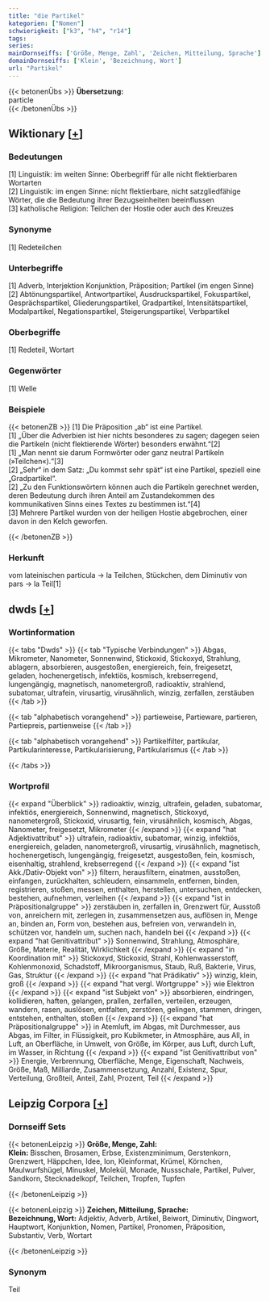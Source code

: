 ```yaml
---
title: "die Partikel"
kategorien: ["Nomen"]
schwierigkeit: ["k3", "h4", "r14"]
tags:
series:
mainDornseiffs: ['Größe, Menge, Zahl', 'Zeichen, Mitteilung, Sprache']
domainDornseiffs: ['Klein', 'Bezeichnung, Wort']
url: "Partikel"
---
```


{{< betonenÜbs >}}
**Übersetzung:**  
particle  
{{< /betonenÜbs >}}

## Wiktionary [[+](https://de.wiktionary.org/wiki/Partikel)]

### Bedeutungen
[1] Linguistik: im weiten Sinne: Oberbegriff für alle nicht flektierbaren Wortarten  
[2] Linguistik: im engen Sinne: nicht flektierbare, nicht satzgliedfähige Wörter, die die Bedeutung ihrer Bezugseinheiten beeinflussen  
[3] katholische Religion: Teilchen der Hostie oder auch des Kreuzes  

### Synonyme
[1] Redeteilchen  

### Unterbegriffe
[1] Adverb, Interjektion Konjunktion, Präposition; Partikel (im engen Sinne)  
[2] Abtönungspartikel, Antwortpartikel, Ausdruckspartikel, Fokuspartikel, Gesprächspartikel, Gliederungspartikel, Gradpartikel, Intensitätspartikel, Modalpartikel, Negationspartikel, Steigerungspartikel, Verbpartikel  

### Oberbegriffe
[1] Redeteil, Wortart  

### Gegenwörter
[1] Welle  

### Beispiele
{{< betonenZB >}}
[1] Die Präposition „ab“ ist eine Partikel.  
[1] „Über die Adverbien ist hier nichts besonderes zu sagen; dagegen seien die Partikeln (nicht flektierende Wörter) besonders erwähnt.“[2]  
[1] „Man nennt sie darum Formwörter oder ganz neutral Partikeln (»Teilchen«).“[3]  
[2] „Sehr“ in dem Satz: „Du kommst sehr spät“ ist eine Partikel, speziell eine „Gradpartikel“.  
[2] „Zu den Funktionswörtern können auch die Partikeln gerechnet werden, deren Bedeutung durch ihren Anteil am Zustandekommen des kommunikativen Sinns eines Textes zu bestimmen ist.“[4]  
[3] Mehrere Partikel wurden von der heiligen Hostie abgebrochen, einer davon in den Kelch geworfen.  

{{< /betonenZB >}}
### Herkunft
vom lateinischen particula → la Teilchen, Stückchen, dem Diminutiv von pars → la Teil[1]  



## dwds [[+](https://www.dwds.de/wb/Partikel)]

### Wortinformation
{{< tabs "Dwds" >}}
{{< tab "Typische Verbindungen" >}}
Abgas, Mikrometer, Nanometer, Sonnenwind, Stickoxid, Stickoxyd, Strahlung, ablagern, absorbieren, ausgestoßen, energiereich, fein, freigesetzt, geladen, hochenergetisch, infektiös, kosmisch, krebserregend, lungengängig, magnetisch, nanometergroß, radioaktiv, strahlend, subatomar, ultrafein, virusartig, virusähnlich, winzig, zerfallen, zerstäuben
{{< /tab >}}

{{< tab "alphabetisch vorangehend" >}}
partieweise, Partieware, partieren, Partiepreis, partienweise
{{< /tab >}}

{{< tab "alphabetisch vorangehend" >}}
Partikelfilter, partikular, Partikularinteresse, Partikularisierung, Partikularismus
{{< /tab >}}

{{< /tabs >}}

### Wortprofil
{{< expand "Überblick" >}} radioaktiv, winzig, ultrafein, geladen, subatomar, infektiös, energiereich, Sonnenwind, magnetisch, Stickoxyd, nanometergroß, Stickoxid, virusartig, fein, virusähnlich, kosmisch, Abgas, Nanometer, freigesetzt, Mikrometer {{< /expand >}}
{{< expand "hat Adjektivattribut" >}} ultrafein, radioaktiv, subatomar, winzig, infektiös, energiereich, geladen, nanometergroß, virusartig, virusähnlich, magnetisch, hochenergetisch, lungengängig, freigesetzt, ausgestoßen, fein, kosmisch, eisenhaltig, strahlend, krebserregend {{< /expand >}}
{{< expand "ist Akk./Dativ-Objekt von" >}} filtern, herausfiltern, einatmen, ausstoßen, einfangen, zurückhalten, schleudern, einsammeln, entfernen, binden, registrieren, stoßen, messen, enthalten, herstellen, untersuchen, entdecken, bestehen, aufnehmen, verleihen {{< /expand >}}
{{< expand "ist in Präpositionalgruppe" >}} zerstäuben in, zerfallen in, Grenzwert für, Ausstoß von, anreichern mit, zerlegen in, zusammensetzen aus, auflösen in, Menge an, binden an, Form von, bestehen aus, befreien von, verwandeln in, schützen vor, handeln um, suchen nach, handeln bei {{< /expand >}}
{{< expand "hat Genitivattribut" >}} Sonnenwind, Strahlung, Atmosphäre, Größe, Materie, Realität, Wirklichkeit {{< /expand >}}
{{< expand "in Koordination mit" >}} Stickoxyd, Stickoxid, Strahl, Kohlenwasserstoff, Kohlenmonoxid, Schadstoff, Mikroorganismus, Staub, Ruß, Bakterie, Virus, Gas, Struktur {{< /expand >}}
{{< expand "hat Prädikativ" >}} winzig, klein, groß {{< /expand >}}
{{< expand "hat vergl. Wortgruppe" >}} wie Elektron {{< /expand >}}
{{< expand "ist Subjekt von" >}} absorbieren, eindringen, kollidieren, haften, gelangen, prallen, zerfallen, verteilen, erzeugen, wandern, rasen, auslösen, entfalten, zerstören, gelingen, stammen, dringen, entstehen, enthalten, stoßen {{< /expand >}}
{{< expand "hat Präpositionalgruppe" >}} in Atemluft, im Abgas, mit Durchmesser, aus Abgas, im Filter, in Flüssigkeit, pro Kubikmeter, in Atmosphäre, aus All, in Luft, an Oberfläche, in Umwelt, von Größe, im Körper, aus Luft, durch Luft, im Wasser, in Richtung {{< /expand >}}
{{< expand "ist Genitivattribut von" >}} Energie, Verbrennung, Oberfläche, Menge, Eigenschaft, Nachweis, Größe, Maß, Milliarde, Zusammensetzung, Anzahl, Existenz, Spur, Verteilung, Großteil, Anteil, Zahl, Prozent, Teil {{< /expand >}}

## Leipzig Corpora [[+](https://corpora.uni-leipzig.de/en/res?word=Partikel&corpusId=deu_newscrawl-public_2018)]

### Dornseiff Sets
{{< betonenLeipzig >}}
**Größe, Menge, Zahl:**  
**Klein:** Bisschen, Brosamen, Erbse, Existenzminimum, Gerstenkorn, Grenzwert, Häppchen, Idee, Ion, Kleinformat, Krümel, Körnchen, Maulwurfshügel, Minuskel, Molekül, Monade, Nussschale, Partikel, Pulver, Sandkorn, Stecknadelkopf, Teilchen, Tropfen, Tupfen  

{{< /betonenLeipzig >}}


{{< betonenLeipzig >}}
**Zeichen, Mitteilung, Sprache:**  
**Bezeichnung, Wort:** Adjektiv, Adverb, Artikel, Beiwort, Diminutiv, Dingwort, Hauptwort, Konjunktion, Nomen, Partikel, Pronomen, Präposition, Substantiv, Verb, Wortart  

{{< /betonenLeipzig >}}

### Synonym
Teil

